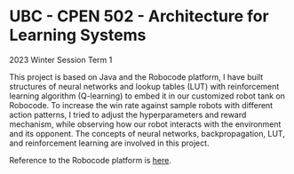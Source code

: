 # UBC - CPEN 502 - Architecture for Learning Systems

2023 Winter Session Term 1

This project is based on Java and the Robocode platform, I have built structures of neural networks and lookup tables (LUT) with reinforcement learning algorithm (Q-learning) to embed it in our customized robot tank on Robocode.
To increase the win rate against sample robots with different action patterns, I tried to adjust the hyperparameters and reward mechanism, while observing how our robot interacts with the environment and its opponent. The concepts of neural networks, backpropagation, LUT, and reinforcement learning are involved in this project. 

Reference to the Robocode platform is [here](https://robocode.sourceforge.io/).
